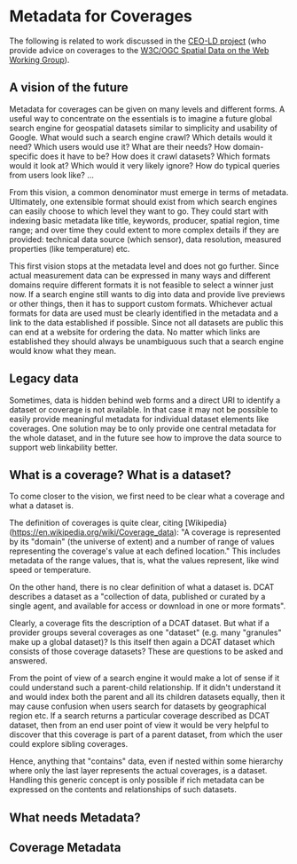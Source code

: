 # Metadata for Coverages

The following is related to work discussed in the [CEO-LD project](http://www.w3.org/2015/ceo-ld/) (who provide advice on coverages to the [W3C/OGC Spatial Data on the Web Working Group](http://www.w3.org/2015/spatial)).

## A vision of the future

Metadata for coverages can be given on many levels and different forms. A useful way to concentrate on the essentials is to imagine a future global search engine for geospatial datasets similar to simplicity and usability of Google. What would such a search engine crawl? Which details would it need? Which users would use it? What are their needs? How domain-specific does it have to be? How does it crawl datasets? Which formats would it look at? Which would it very likely ignore? How do typical queries from users look like? ...

From this vision, a common denominator must emerge in terms of metadata. Ultimately, one extensible format should exist from which search engines can easily choose to which level they want to go. They could start with indexing basic metadata like title, keywords, producer, spatial region, time range; and over time they could extent to more complex details if they are provided: technical data source (which sensor), data resolution, measured properties (like temperature) etc.

This first vision stops at the metadata level and does not go further. Since actual measurement data can be expressed in many ways and different domains require different formats it is not feasible to select a winner just now. If a search engine still wants to dig into data and provide live previews or other things, then it has to support custom formats. Whichever actual formats for data are used must be clearly identified in the metadata and a link to the data established if possible. Since not all datasets are public this can end at a website for ordering the data. No matter which links are established they should always be unambiguous such that a search engine would know what they mean.

## Legacy data

Sometimes, data is hidden behind web forms and a direct URI to identify a dataset or coverage is not available. In that case it may not be possible to easily provide meaningful metadata for individual dataset elements like coverages. One solution may be to only provide one central metadata for the whole dataset, and in the future see how to improve the data source to support web linkability better.

## What is a coverage? What is a dataset?

To come closer to the vision, we first need to be clear what a coverage and what a dataset is.

The definition of coverages is quite clear, citing [Wikipedia}(https://en.wikipedia.org/wiki/Coverage_data): "A coverage is represented by its "domain" (the universe of extent) and a number of range of values representing the coverage's value at each defined location." This includes metadata of the range values, that is, what the values represent, like wind speed or temperature.

On the other hand, there is no clear definition of what a dataset is. DCAT describes a dataset as a "collection of data, published or curated by a single agent, and available for access or download in one or more formats".

Clearly, a coverage fits the description of a DCAT dataset. But what if a provider groups several coverages as one "dataset" (e.g. many "granules" make up a global dataset)? Is this itself then again a DCAT dataset which consists of those coverage datasets? These are questions to be asked and answered.

From the point of view of a search engine it would make a lot of sense if it could understand such a parent-child relationship. If it didn't understand it and would index both the parent and all its children datasets equally, then it may cause confusion when users search for datasets by geographical region etc. If a search returns a particular coverage described as DCAT dataset, then from an end user point of view it would be very helpful to discover that this coverage is part of a parent dataset, from which the user could explore sibling coverages.

Hence, anything that "contains" data, even if nested within some hierarchy where only the last layer represents the actual coverages, is a dataset. Handling this generic concept is only possible if rich metadata can be expressed on the contents and relationships of such datasets.

## What needs Metadata?

## Coverage Metadata

